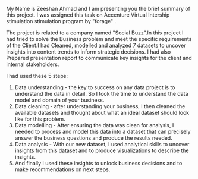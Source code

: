 My Name is Zeeshan Ahmad and I am presenting you the brief summary of this project. I was assigned this task on Accenture Virtual Intership stimulation
stimulation program by "forage" . 

The project is related to a company named "Social Buzz".In this project I had tried to solve the Business problem and 
meet the specific requirements of the Client.I had Cleaned, modelled and analyzed 7 datasets to uncover insights into 
content trends to inform strategic decisions.
I had also Prepared presentation report to communicate key insights for the client and internal stakeholders.

I had used these 5 steps:
1. Data understanding - the key to success on any data project is to understand 
the data in detail. So I took the time to understand the data model and 
domain of your business.
2. Data cleaning - after understanding your business, I then cleaned the 
available datasets and thought about what an ideal dataset should look like for 
this problem.
3. Data modelling - After ensuring the data was clean for analysis, I needed 
to process and model this data into a dataset that can precisely answer the 
business questions and produce the results needed.
4. Data analysis - With our new dataset, I used analytical skills to 
uncover insights from this dataset and to produce visualizations to describe the 
insights.
5. And finally I used these insights to unlock business decisions and to make 
recommendations on next steps.
